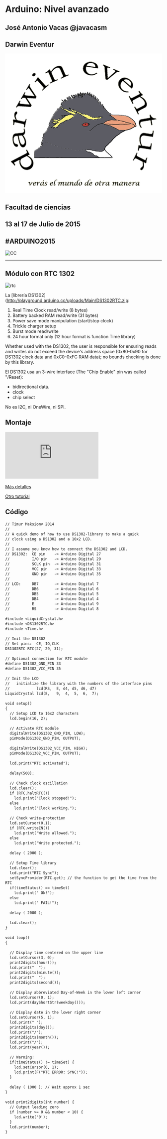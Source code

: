 # Arduino: Nivel avanzado


## José Antonio Vacas @javacasm
## Darwin Eventur
![logo](images/darwincolorv2.png)
## Facultad de ciencias
## 13 al 17 de Julio de 2015 
##								#ARDUINO2015

![CC](https://licensebuttons.net/l/by-sa/3.0/88x31.png)

* * * 


## Módulo con RTC 1302

![rtc](http://i1211.photobucket.com/albums/cc426/CindyKuai/Arduino/RTC%20module/5E947528.jpg)

La [librería DS1302](http://playground.arduino.cc/uploads/Main/DS1302RTC.zip:

1. Real Time Clock read/write (8 bytes)
2. Battery backed RAM read/write (31 bytes)
3. Power save mode manipulation (start/stop clock)
4. Trickle charger setup
5. Burst mode read/write
6. 24 hour format only (12 hour format is function Time library)

Whether used with the DS1302, the user is responsible for ensuring reads and writes do not exceed the device's address space (0x80-0x90 for DS1302 clock data and 0xC0-0xFC RAM data); no bounds checking is done by this library.

El DS1302 usa un 3-wire interface (The "Chip Enable" pin was called "/Reset):

* bidirectional data.
* clock
* chip select

No es I2C, ni OneWire, ni SPI. 



## Montaje

![montaje](http://sensuino.net/lib/exe/fetch.php?media=wiki:ds1302rtc.png)

[Más detalles](http://playground.arduino.cc/Main/DS1302RTC)

[Otro tutorial](http://www.instructables.com/id/Real-Time-Clock-DS1302/)


## Código

	// Timur Maksiomv 2014
	//
	// A quick demo of how to use DS1302-library to make a quick
	// clock using a DS1302 and a 16x2 LCD.
	//
	// I assume you know how to connect the DS1302 and LCD.
	// DS1302:  CE pin    -> Arduino Digital 27
	//          I/O pin   -> Arduino Digital 29
	//          SCLK pin  -> Arduino Digital 31
	//          VCC pin   -> Arduino Digital 33
	//          GND pin   -> Arduino Digital 35
	//
	// LCD:     DB7       -> Arduino Digital 7
	//          DB6       -> Arduino Digital 6 
	//          DB5       -> Arduino Digital 5
	//          DB4       -> Arduino Digital 4
	//          E         -> Arduino Digital 9
	//          RS        -> Arduino Digital 8

	#include <LiquidCrystal.h>
	#include <DS1302RTC.h>
	#include <Time.h>

	// Init the DS1302
	// Set pins:  CE, IO,CLK
	DS1302RTC RTC(27, 29, 31);

	// Optional connection for RTC module
	#define DS1302_GND_PIN 33
	#define DS1302_VCC_PIN 35

	// Init the LCD
	//   initialize the library with the numbers of the interface pins
	//            lcd(RS,  E, d4, d5, d6, d7)
	LiquidCrystal lcd(8,   9,  4,  5,  6,  7);

	void setup()
	{
	  // Setup LCD to 16x2 characters
	  lcd.begin(16, 2);

	  // Activate RTC module
	  digitalWrite(DS1302_GND_PIN, LOW);
	  pinMode(DS1302_GND_PIN, OUTPUT);

	  digitalWrite(DS1302_VCC_PIN, HIGH);
	  pinMode(DS1302_VCC_PIN, OUTPUT);

	  lcd.print("RTC activated");

	  delay(500);

	  // Check clock oscillation  
	  lcd.clear();
	  if (RTC.haltRTC())
	    lcd.print("Clock stopped!");
	  else
	    lcd.print("Clock working.");

	  // Check write-protection
	  lcd.setCursor(0,1);
	  if (RTC.writeEN())
	    lcd.print("Write allowed.");
	  else
	    lcd.print("Write protected.");

	  delay ( 2000 );

	  // Setup Time library  
	  lcd.clear();
	  lcd.print("RTC Sync");
	  setSyncProvider(RTC.get); // the function to get the time from the RTC
	  if(timeStatus() == timeSet)
	    lcd.print(" Ok!");
	  else
	    lcd.print(" FAIL!");

	  delay ( 2000 );

	  lcd.clear();
	}

	void loop()
	{

	  // Display time centered on the upper line
	  lcd.setCursor(3, 0);
	  print2digits(hour());
	  lcd.print("  ");
	  print2digits(minute());
	  lcd.print("  ");
	  print2digits(second());

	  // Display abbreviated Day-of-Week in the lower left corner
	  lcd.setCursor(0, 1);
	  lcd.print(dayShortStr(weekday()));

	  // Display date in the lower right corner
	  lcd.setCursor(5, 1);
	  lcd.print(" ");
	  print2digits(day());
	  lcd.print("/");
	  print2digits(month());
	  lcd.print("/");
	  lcd.print(year());

	  // Warning!
	  if(timeStatus() != timeSet) {
	    lcd.setCursor(0, 1);
	    lcd.print(F("RTC ERROR: SYNC!"));
	  }

	  delay ( 1000 ); // Wait approx 1 sec
	}

	void print2digits(int number) {
	  // Output leading zero
	  if (number >= 0 && number < 10) {
	    lcd.write('0');
	  }
	  lcd.print(number);
	}